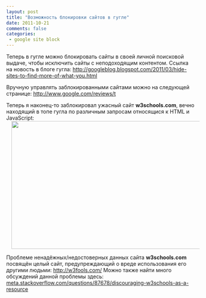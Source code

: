 ```yaml
---
layout: post
title: "Возможность блокировки сайтов в гугле"
date: 2011-10-21
comments: false
categories:
 - google site block
---
```



Теперь в гугле можно блокировать сайты в своей личной поисковой выдаче, чтобы исключить сайты с неподоходящим контентом. Ссылка на новость в блоге гугла: <a href="http://googleblog.blogspot.com/2011/03/hide-sites-to-find-more-of-what-you.html">http://googleblog.blogspot.com/2011/03/hide-sites-to-find-more-of-what-you.html</a>

Вручную управлять заблокированными сайтами можно на следующей странице: <a href="http://www.google.com/reviews/t">http://www.google.com/reviews/t</a>

Теперь я наконец-то заблокировал ужасный сайт **w3schools.com**, вечно находящий в топе гугла по различным запросам относящися к HTML и JavaScript:
<a href="http://4.bp.blogspot.com/-tlnetf53xIk/TqE62D-uT4I/AAAAAAAADCE/KPnF4xJ1mko/s1600/block.png" imageanchor="1" style="margin-left: 1em; margin-right: 1em;"><img border="0" height="342" src="http://4.bp.blogspot.com/-tlnetf53xIk/TqE62D-uT4I/AAAAAAAADCE/KPnF4xJ1mko/s640/block.png" width="640" /></a>

Проблеме ненадёжных/недостоверных данных сайта **w3schools.com** посвящён целый сайт, предупреждающий о вреде использования его другими людьми: <a href="http://w3fools.com/">http://w3fools.com/</a>
Можно также найти много обсуждений данной проблемы здесь: <a href="http://meta.stackoverflow.com/questions/87678/discouraging-w3schools-as-a-resource">meta.stackoverflow.com/questions/87678/discouraging-w3schools-as-a-resource</a>
